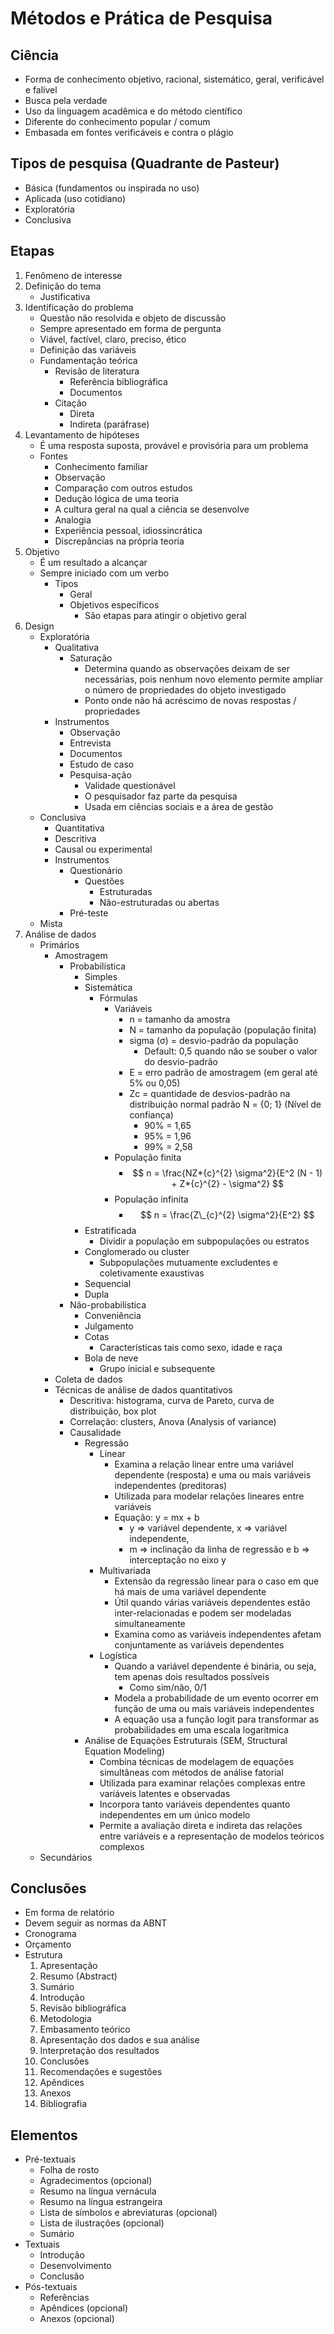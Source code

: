 # Métodos e Prática de Pesquisa

## Ciência

- Forma de conhecimento objetivo, racional, sistemático, geral, verificável e falível
- Busca pela verdade
- Uso da linguagem acadêmica e do método científico
- Diferente do conhecimento popular / comum
- Embasada em fontes verificáveis e contra o plágio

## Tipos de pesquisa (Quadrante de Pasteur)

- Básica (fundamentos ou inspirada no uso)
- Aplicada (uso cotidiano)
- Exploratória
- Conclusiva

## Etapas

1. Fenômeno de interesse
2. Definição do tema
   - Justificativa
3. Identificação do problema
   - Questão não resolvida e objeto de discussão
   - Sempre apresentado em forma de pergunta
   - Viável, factível, claro, preciso, ético
   - Definição das variáveis
   - Fundamentação teórica
     - Revisão de literatura
       - Referência bibliográfica
       - Documentos
     - Citação
       - Direta
       - Indireta (paráfrase)
4. Levantamento de hipóteses
   - É uma resposta suposta, provável e provisória para um problema
   - Fontes
     - Conhecimento familiar
     - Observação
     - Comparação com outros estudos
     - Dedução lógica de uma teoria
     - A cultura geral na qual a ciência se desenvolve
     - Analogia
     - Experiência pessoal, idiossincrática
     - Discrepâncias na própria teoria
5. Objetivo
   - É um resultado a alcançar
   - Sempre iniciado com um verbo
     - Tipos
       - Geral
       - Objetivos específicos
         - São etapas para atingir o objetivo geral
6. Design
   - Exploratória
     - Qualitativa
       - Saturação
         - Determina quando as observações deixam de ser necessárias,
           pois nenhum novo elemento permite ampliar o número de propriedades do objeto investigado
         - Ponto onde não há acréscimo de novas respostas / propriedades
     - Instrumentos
       - Observação
       - Entrevista
       - Documentos
       - Estudo de caso
       - Pesquisa-ação
         - Validade questionável
         - O pesquisador faz parte da pesquisa
         - Usada em ciências sociais e a área de gestão
   - Conclusiva
     - Quantitativa
     - Descritiva
     - Causal ou experimental
     - Instrumentos
       - Questionário
         - Questões
           - Estruturadas
           - Não-estruturadas ou abertas
       - Pré-teste
   - Mista
7. Análise de dados
   - Primários
     - Amostragem
       - Probabilística
         - Simples
         - Sistemática
           - Fórmulas
             - Variáveis
               - n = tamanho da amostra
               - N = tamanho da população (população finita)
               - sigma (σ) = desvio-padrão da população
                 - Default: 0,5 quando não se souber o valor do desvio-padrão
               - E = erro padrão de amostragem (em geral até 5% ou 0,05)
               - Zc = quantidade de desvios-padrão na distribuição normal padrão N = {0; 1} (Nível de confiança)
                 - 90% = 1,65
                 - 95% = 1,96
                 - 99% = 2,58
             - População finita
               - $$ n = \frac{NZ*{c}^{2} \sigma^2}{E^2 (N - 1) + Z*{c}^{2} - \sigma^2} $$
             - População infinita
               - $$ n = \frac{Z\_{c}^{2} \sigma^2}{E^2} $$
         - Estratificada
           - Dividir a população em subpopulações ou estratos
         - Conglomerado ou cluster
           - Subpopulações mutuamente excludentes e coletivamente exaustivas
         - Sequencial
         - Dupla
       - Não-probabilística
         - Conveniência
         - Julgamento
         - Cotas
           - Características tais como sexo, idade e raça
         - Bola de neve
           - Grupo inicial e subsequente
     - Coleta de dados
     - Técnicas de análise de dados quantitativos
       - Descritiva: histograma, curva de Pareto, curva de distribuição, box plot
       - Correlação: clusters, Anova (Analysis of variance)
       - Causalidade
         - Regressão
           - Linear
             - Examina a relação linear entre uma variável dependente (resposta) e
               uma ou mais variáveis independentes (preditoras)
             - Utilizada para modelar relações lineares entre variáveis
             - Equação: y = mx + b
               - y => variável dependente, x => variável independente,
               - m => inclinação da linha de regressão e b => interceptação no eixo y
           - Multivariada
             - Extensão da regressão linear para o caso em que há mais de uma variável dependente
             - Útil quando várias variáveis dependentes estão inter-relacionadas e
               podem ser modeladas simultaneamente
             - Examina como as variáveis independentes afetam conjuntamente as variáveis dependentes
           - Logística
             - Quando a variável dependente é binária, ou seja, tem apenas dois resultados possíveis
               - Como sim/não, 0/1
             - Modela a probabilidade de um evento ocorrer em função de uma ou mais variáveis independentes
             - A equação usa a função logit para transformar as probabilidades em uma escala logarítmica
         - Análise de Equações Estruturais (SEM, Structural Equation Modeling)
           - Combina técnicas de modelagem de equações simultâneas com métodos de análise fatorial
           - Utilizada para examinar relações complexas entre variáveis latentes e observadas
           - Incorpora tanto variáveis dependentes quanto independentes em um único modelo
           - Permite a avaliação direta e indireta das relações entre variáveis e a
             representação de modelos teóricos complexos
   - Secundários

## Conclusões

- Em forma de relatório
- Devem seguir as normas da ABNT
- Cronograma
- Orçamento
- Estrutura
  1. Apresentação
  2. Resumo (Abstract)
  3. Sumário
  4. Introdução
  5. Revisão bibliográfica
  6. Metodologia
  7. Embasamento teórico
  8. Apresentação dos dados e sua análise
  9. Interpretação dos resultados
  10. Conclusões
  11. Recomendações e sugestões
  12. Apêndices
  13. Anexos
  14. Bibliografia

## Elementos

- Pré-textuais
  - Folha de rosto
  - Agradecimentos (opcional)
  - Resumo na língua vernácula
  - Resumo na língua estrangeira
  - Lista de símbolos e abreviaturas (opcional)
  - Lista de ilustrações (opcional)
  - Sumário
- Textuais
  - Introdução
  - Desenvolvimento
  - Conclusão
- Pós-textuais
  - Referências
  - Apêndices (opcional)
  - Anexos (opcional)
